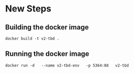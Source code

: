 # New Steps
## Building the docker image
```
docker build -t v2-tbd .
```
## Running the docker image
```
docker run -d   --name v2-tbd-env   -p 5364:88   v2-tbd
```
